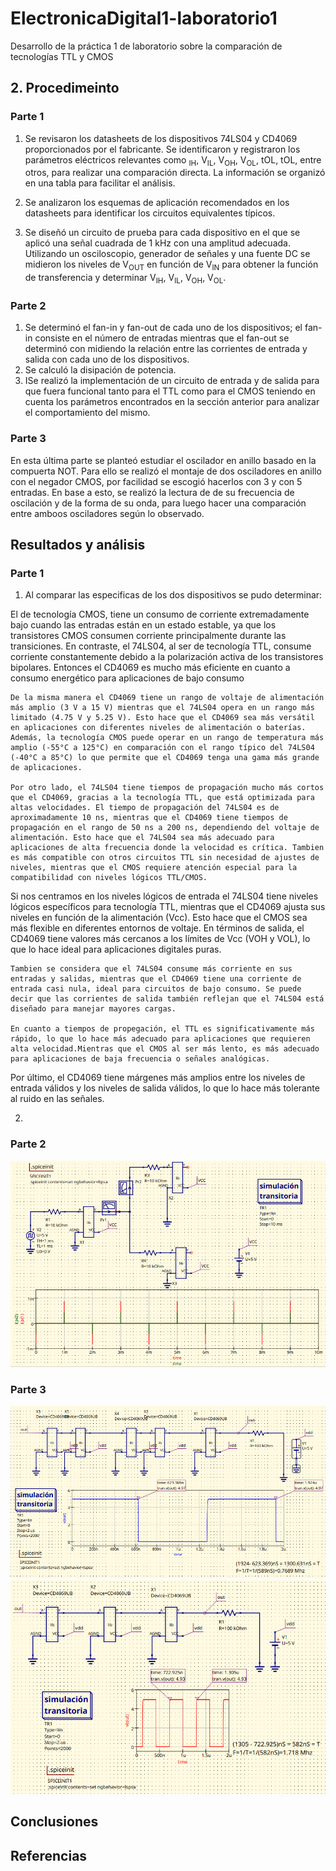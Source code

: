 # ElectronicaDigital1-laboratorio1
Desarrollo de la práctica 1 de laboratorio sobre la comparación de tecnologías TTL y CMOS

## 2. Procedimeinto
### Parte 1
  1. Se revisaron los datasheets de los dispositivos 74LS04 y CD4069 proporcionados por el fabricante. Se identificaron y registraron los parámetros eléctricos relevantes como <sub>IH</sub>, V<sub>IL</sub>, V<sub>OH</sub>, V<sub>OL</sub>, t<PHL>OL</sub>, t<PLH>OL</sub>​, entre otros, para realizar una comparación directa. La información se organizó en una tabla para facilitar el análisis.
  
  2. Se analizaron los esquemas de aplicación recomendados en los datasheets para identificar los circuitos equivalentes típicos.
  
  3. Se diseñó un circuito de prueba para cada dispositivo en el que se aplicó una señal cuadrada de 1 kHz con una amplitud adecuada. Utilizando un osciloscopio, generador de señales y una fuente DC se midieron los niveles de V<sub>OUT</sub> en función de V<sub>IN</sub> para obtener la función de transferencia y determinar   V<sub>IH</sub>, V<sub>IL</sub>, V<sub>OH</sub>, V<sub>OL</sub>.
  
### Parte 2
  1. Se determinó el fan-in y fan-out de cada uno de los dispositivos; el fan-in consiste en el número de entradas mientras que el fan-out se determinó con midiendo la relación entre las corrientes de entrada y salida con cada uno de los dispositivos.
  2. Se calculó la disipación de potencia.
  3. ISe realizó la implementación de un circuito de entrada y de salida para que fuera funcional tanto para el TTL como para el CMOS teniendo en cuenta los parámetros encontrados en la sección anterior para analizar el comportamiento del mismo.

### Parte 3
En esta última parte se planteó estudiar el oscilador en anillo basado en la compuerta NOT. Para ello se realizó el montaje de dos osciladores en anillo con el negador CMOS, por facilidad se escogió hacerlos con 3 y con 5 entradas.
 En base a esto, se realizó la lectura de de su frecuencia de oscilación y de la forma de su onda, para luego hacer una comparación entre amboos osciladores según lo observado.

## Resultados y análisis

### Parte 1
1. Al comparar las especificas de los dos dispositivos se pudo determinar:

  El de tecnología CMOS, tiene un consumo de corriente extremadamente bajo cuando las entradas están en un estado estable, ya que los transistores CMOS consumen corriente principalmente durante las transiciones. En contraste, el 74LS04, al ser de tecnología TTL, consume corriente constantemente debido a la polarización activa de los transistores bipolares. Entonces el CD4069 es mucho más eficiente en cuanto a consumo energético para aplicaciones de bajo consumo
  
    De la misma manera el CD4069 tiene un rango de voltaje de alimentación más amplio (3 V a 15 V) mientras que el 74LS04 opera en un rango más limitado (4.75 V y 5.25 V). Esto hace que el CD4069 sea más versátil en aplicaciones con diferentes niveles de alimentación o baterías. Además, la tecnología CMOS puede operar en un rango de temperatura más amplio (-55°C a 125°C) en comparación con el rango típico del 74LS04 (-40°C a 85°C) lo que permite que el CD4069 tenga una gama más grande de aplicaciones.
  
    Por otro lado, el 74LS04 tiene tiempos de propagación mucho más cortos que el CD4069, gracias a la tecnología TTL, que está optimizada para altas velocidades. El tiempo de propagación del 74LS04 es de aproximadamente 10 ns, mientras que el CD4069 tiene tiempos de propagación en el rango de 50 ns a 200 ns, dependiendo del voltaje de alimentación. Esto hace que el 74LS04 sea más adecuado para aplicaciones de alta frecuencia donde la velocidad es crítica. Tambien es más compatible con otros circuitos TTL sin necesidad de ajustes de niveles, mientras que el CMOS requiere atención especial para la compatibilidad con niveles lógicos TTL/CMOS.
       
   Si nos centramos en los niveles lógicos de entrada el 74LS04 tiene niveles lógicos específicos para tecnología TTL, mientras que el CD4069 ajusta sus niveles en función de la alimentación (Vcc). Esto hace que el CMOS sea más flexible en diferentes entornos de voltaje. En términos de salida, el CD4069 tiene valores más cercanos a los límites de Vcc (VOH y VOL), lo que lo hace ideal para aplicaciones digitales puras.
  
    Tambien se considera que el 74LS04 consume más corriente en sus entradas y salidas, mientras que el CD4069 tiene una corriente de entrada casi nula, ideal para circuitos de bajo consumo. Se puede decir que las corrientes de salida también reflejan que el 74LS04 está diseñado para manejar mayores cargas.
  
    En cuanto a tiempos de propegación, el TTL es significativamente más rápido, lo que lo hace más adecuado para aplicaciones que requieren alta velocidad.Mientras que el CMOS al ser más lento, es más adecuado para aplicaciones de baja frecuencia o señales analógicas.
    
  Por último,  el CD4069 tiene márgenes más amplios entre los niveles de entrada válidos y los niveles de salida válidos, lo que lo hace más tolerante al ruido en las señales.


2. 
   
### Parte 2
![Simulacion fan-outCMOS](Simulaciones-Parte2/SimFanOutCMOS.png)
### Parte 3
![Simulacion oscilador en anillo con 5 entradas en CMOS](Simulaciones-Parte3/OsciladorCMOS-con5.png)
![Simulacion oscilador en anillo con 3 entradas en CMOS](Simulaciones-Parte3/OsciladorCMOS-con3.png)

## Conclusiones

## Referencias
